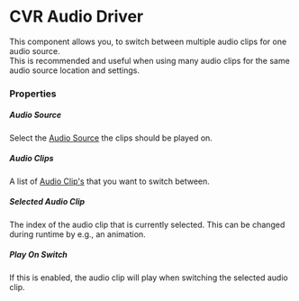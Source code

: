 # CVR Audio Driver <div class="whitelisted" data-list="AP"></div>
This component allows you, to switch between multiple audio clips for one audio source.  
This is recommended and useful when using many audio clips for the same audio source location and settings.

### Properties

##### Audio Source
Select the [Audio Source](https://docs.unity3d.com/ScriptReference/AudioSource.html) the clips should be played on.

##### Audio Clips
A list of [Audio Clip's](https://docs.unity3d.com/ScriptReference/AudioClip.html) that you want to switch between.

##### Selected Audio Clip
The index of the audio clip that is currently selected. This can be changed during runtime by e.g., an animation.

##### Play On Switch
If this is enabled, the audio clip will play when switching the selected audio clip.